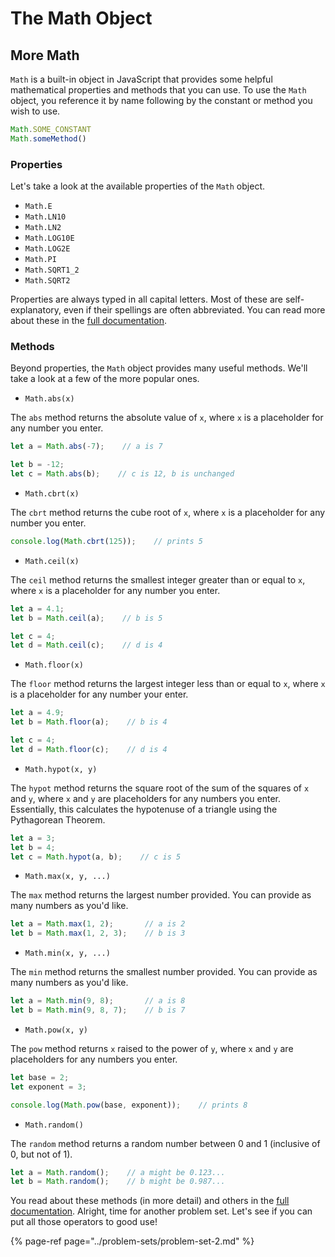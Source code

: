 # The Math Object

## More Math

`Math` is a built-in object in JavaScript that provides some helpful mathematical properties and methods that you can use. To use the `Math` object, you reference it by name following by the constant or method you wish to use.

```javascript
Math.SOME_CONSTANT
Math.someMethod()
```

### Properties

Let's take a look at the available properties of the `Math` object.

* `Math.E`
* `Math.LN10`
* `Math.LN2`
* `Math.LOG10E`
* `Math.LOG2E`
* `Math.PI`
* `Math.SQRT1_2`
* `Math.SQRT2`

Properties are always typed in all capital letters. Most of these are self-explanatory, even if their spellings are often abbreviated. You can read more about these in the [full documentation](https://developer.mozilla.org/en-US/docs/Web/JavaScript/Reference/Global_Objects/Math#Static_properties).

### Methods

Beyond properties, the `Math` object provides many useful methods. We'll take a look at a few of the more popular ones.

* `Math.abs(x)`

The `abs` method returns the absolute value of `x`, where `x` is a placeholder for any number you enter.

```javascript
let a = Math.abs(-7);    // a is 7

let b = -12;
let c = Math.abs(b);    // c is 12, b is unchanged
```

* `Math.cbrt(x)`

The `cbrt` method returns the cube root of `x`, where `x` is a placeholder for any number you enter.

```javascript
console.log(Math.cbrt(125));    // prints 5
```

* `Math.ceil(x)`

The `ceil` method returns the smallest integer greater than or equal to `x`, where `x` is a placeholder for any number you enter.

```javascript
let a = 4.1;
let b = Math.ceil(a);    // b is 5

let c = 4;
let d = Math.ceil(c);    // d is 4
```

* `Math.floor(x)`

The `floor` method returns the largest integer less than or equal to `x`, where `x` is a placeholder for any number your enter.

```javascript
let a = 4.9;
let b = Math.floor(a);    // b is 4

let c = 4;
let d = Math.floor(c);    // d is 4
```

* `Math.hypot(x, y)`

The `hypot` method returns the square root of the sum of the squares of `x` and `y`, where `x` and `y` are placeholders for any numbers you enter. Essentially, this calculates the hypotenuse of a triangle using the Pythagorean Theorem.

```javascript
let a = 3;
let b = 4;
let c = Math.hypot(a, b);    // c is 5
```

* `Math.max(x, y, ...)`

The `max` method returns the largest number provided. You can provide as many numbers as you'd like.

```javascript
let a = Math.max(1, 2);       // a is 2
let b = Math.max(1, 2, 3);    // b is 3
```

* `Math.min(x, y, ...)`

The `min` method returns the smallest number provided. You can provide as many numbers as you'd like.

```javascript
let a = Math.min(9, 8);       // a is 8
let b = Math.min(9, 8, 7);    // b is 7
```

* `Math.pow(x, y)`

The `pow` method returns `x` raised to the power of `y`, where `x` and `y` are placeholders for any numbers you enter.

```javascript
let base = 2;
let exponent = 3;

console.log(Math.pow(base, exponent));    // prints 8
```

* `Math.random()`

The `random` method returns a random number between 0 and 1 \(inclusive of 0, but not of 1\).

```javascript
let a = Math.random();    // a might be 0.123...
let b = Math.random();    // b might be 0.987...
```

You read about these methods \(in more detail\) and others in the [full documentation](https://developer.mozilla.org/en-US/docs/Web/JavaScript/Reference/Global_Objects/Math#Static_methods). Alright, time for another problem set. Let's see if you can put all those operators to good use!

{% page-ref page="../problem-sets/problem-set-2.md" %}

